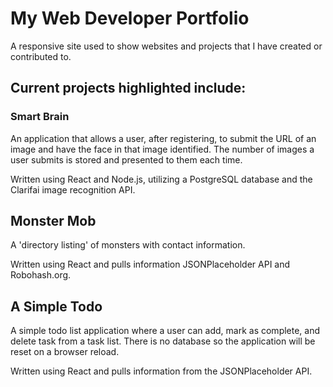 # My Web Developer Portfolio

A responsive site used to show websites and projects that I have created or contributed to.

<!-- ## Current Websites

### St Mark's Lodge

A Wordpress based site using a custom theme that provide information and newsworthy content. -->

## Current projects highlighted include:

### Smart Brain

An application that allows a user, after registering, to submit the URL of an image and have the face in that image identified. The number of images a user submits is stored and presented to them each time.

Written using React and Node.js, utilizing a PostgreSQL database and the Clarifai image recognition API.

## Monster Mob

A 'directory listing' of monsters with contact information.

Written using React and pulls information JSONPlaceholder API and Robohash.org.

## A Simple Todo

A simple todo list application where a user can add, mark as complete, and delete task from a task list. There is no database so the application will be reset on a browser reload.

Written using React and pulls information from the JSONPlaceholder API.
